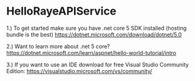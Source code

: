 # HelloRayeAPIService

1.) To get started make sure you have .net core 5 SDK installed (hosting bundle is the best)
https://dotnet.microsoft.com/download/dotnet/5.0

2.) Want to learn more about .net 5 core? https://dotnet.microsoft.com/learn/aspnet/hello-world-tutorial/intro

3.) If you want to use an IDE download for free Visual Studio Community Edition: 
https://visualstudio.microsoft.com/vs/community/
